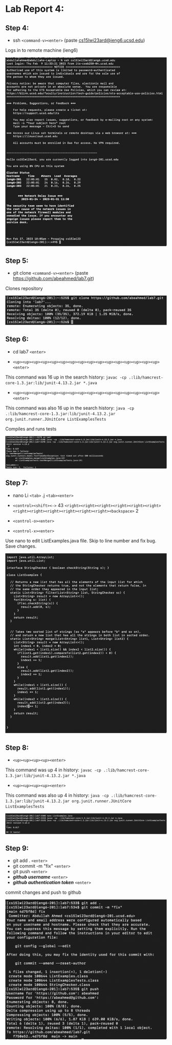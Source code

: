 
# Lab Report 4: 

## Step 4: ##

- ssh `<command-v><enter>` (paste cs15lwi23ard@ieng6.ucsd.edu)

Logs in to remote machine (ieng6)

![image](Image1.png)

## Step 5: ##

- git clone `<command-v><enter>` (paste https://github.com/abeahmed/lab7.git)

Clones repository

![image](Image2.png)
  
## Step 6: ##

- cd lab7 `<enter>`

- `<up><up><up><up><up><up><up><up><up><up><up><up><up><up><up><up><enter>`
  
This command was 16 up in the search history: `javac -cp .:lib/hamcrest-core-1.3.jar:lib/junit-4.13.2.jar *.java`
  
- `<up><up><up><up><up><up><up><up><up><up><up><up><up><up><up><up><enter>`
  
This command was also 16 up in the search history: `java -cp .:lib/hamcrest-core-1.3.jar:lib/junit-4.13.2.jar org.junit.runner.JUnitCore ListExamplesTests`

Compiles and runs tests

![image](Image3.png)
  
## Step 7: ##
  
- nano Li `<tab>` .j `<tab><enter>`
  
- `<control><shift><->` 43 `<right><right><right><right><right><right><right><right><right><right><right><right><backspace>` 2
 
- `<control-o><enter>`

- `<control-x><enter>`

Use nano to edit ListExamples.java file. Skip to line number and fix bug. Save changes.

![image](Image4.png)
  
## Step 8: ##
  
- `<up><up><up><up><enter>`
  
This command was up 4 in history: `javac -cp .:lib/hamcrest-core-1.3.jar:lib/junit-4.13.2.jar *.java`
  
- `<up><up><up><up><enter>`
  
This command was also up 4 in history: `java -cp .:lib/hamcrest-core-1.3.jar:lib/junit-4.13.2.jar org.junit.runner.JUnitCore ListExamplesTests`

![image](Image5.png)

## Step 9: ##
  
- git add . `<enter>`
- git commit -m "fix" `<enter>`
- git push `<enter>`
- __*github username*__ `<enter>`
- __*github authentication token*__ `<enter>`

commit changes and push to github

![image](Image6.png)
  


          
          
          

          
          
          
          

          
          
          
          

          
          
          
          
